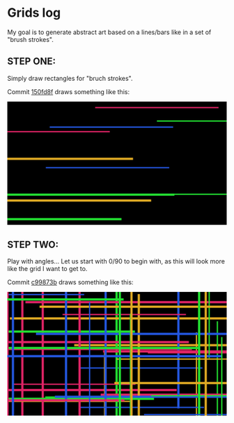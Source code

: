 # Grids log

My goal is to generate abstract art based on a lines/bars like in a set of "brush strokes".


## STEP ONE:

Simply draw rectangles for "bruch strokes".

Commit [150fd8f](https://github.com/nigini/p5js-playpen/commit/150fd8f204d9358b0df11dc0509fbf5e926a6c09) draws something like this:

![Colorful and thick horizontal lines drawn in a black background](./timeline/v1-justlines.png)


## STEP TWO:

Play with angles... Let us start with 0/90 to begin with, as this will look more like the grid I want to get to.

Commit [c99873b](https://github.com/nigini/p5js-playpen/commit/c99873b549326771167700a3c7734a26f747019a) draws something like this:

![Colorful and thick horizontal lines drawn in a black background](./timeline/v2-justlines.png)

